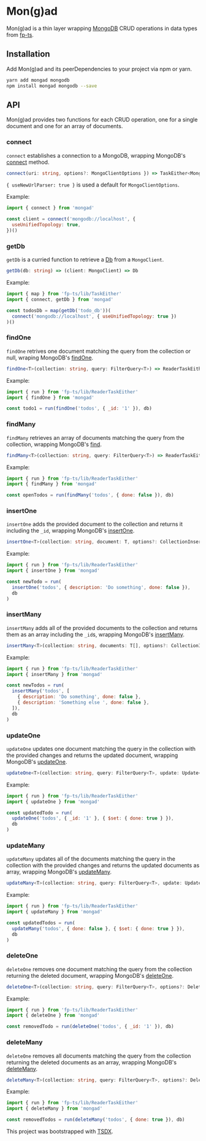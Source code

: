 # Mon(g)ad

Mon(g)ad is a thin layer wrapping [MongoDB](https://www.mongodb.com/) CRUD operations in data types from [fp-ts](https://github.com/gcanti/fp-ts).

## Installation

Add Mon(g)ad and its peerDependencies to your project via npm or yarn.

```bash
yarn add mongad mongodb
npm install mongad mongodb --save
```

## API

Mon(g)ad provides two functions for each CRUD operation, one for a single document and one for an array of documents.

### connect

`connect` establishes a connection to a MongoDB, wrapping MongoDB's [connect](http://mongodb.github.io/node-mongodb-native/3.5/api/MongoClient.html#.connect) method.

```ts
connect(uri: string, options?: MongoClientOptions }) => TaskEither<MongoError, MongoClient>
```

`{ useNewUrlParser: true }` is used a default for `MongoClientOptions`.

Example:

```js
import { connect } from 'mongad'

const client = connect('mongodb://localhost', {
  useUnifiedTopology: true,
})()
```

### getDb

`getDb` is a curried function to retrieve a [Db](http://mongodb.github.io/node-mongodb-native/3.5/api/Db.html) from a `MongoClient`.

```ts
getDb(db: string) => (client: MongoClient) => Db
```

Example:

```js
import { map } from 'fp-ts/lib/TaskEither'
import { connect, getDb } from 'mongad'

const todosDb = map(getDb('todo_db'))(
  connect('mongodb://localhost', { useUnifiedTopology: true })
)()
```

### findOne

`findOne` retrives one document matching the query from the collection or null, wraping MongoDB's [findOne](http://mongodb.github.io/node-mongodb-native/3.5/api/Collection.html#findOne).

```ts
findOne<T>(collection: string, query: FilterQuery<T>) => ReaderTaskEither<Db, MongoError, T | null>
```

Example:

```js
import { run } from 'fp-ts/lib/ReaderTaskEither'
import { findOne } from 'mongad'

const todo1 = run(findOne('todos', { _id: '1' }), db)
```

### findMany

`findMany` retrieves an array of documents matching the query from the collection, wrapping MongoDB's [find](http://mongodb.github.io/node-mongodb-native/3.5/api/Collection.html#find).

```ts
findMany<T>(collection: string, query: FilterQuery<T>) => ReaderTaskEither<Db, MongoError, T[]>
```

Example:

```js
import { run } from 'fp-ts/lib/ReaderTaskEither'
import { findMany } from 'mongad'

const openTodos = run(findMany('todos', { done: false }), db)
```

### insertOne

`insertOne` adds the provided document to the collection and returns it including the `_id`, wrapping MongoDB's [insertOne](http://mongodb.github.io/node-mongodb-native/3.5/api/Collection.html#insertOne).

```ts
insertOne<T>(collection: string, document: T, options?: CollectionInsertOneOptions) => ReaderTaskEither<Db, MongoError, WithId<T>>
```

Example:

```js
import { run } from 'fp-ts/lib/ReaderTaskEither'
import { insertOne } from 'mongad'

const newTodo = run(
  insertOne('todos', { description: 'Do something', done: false }),
  db
)
```

### insertMany

`insertMany` adds all of the provided documents to the collection and returns them as an array including the `_id`s, wrapping MongoDB's [insertMany](http://mongodb.github.io/node-mongodb-native/3.5/api/Collection.html#insertMany).

```ts
insertMany<T>(collection: string, documents: T[], options?: CollectionInsertManyOptions) => ReaderTaskEither<Db, MongoError, T[]>
```

Example:

```js
import { run } from 'fp-ts/lib/ReaderTaskEither'
import { insertMany } from 'mongad'

const newTodos = run(
  insertMany('todos', [
    { description: 'Do something', done: false },
    { description: 'Something else ', done: false },
  ]),
  db
)
```

### updateOne

`updateOne` updates one document matching the query in the collection with the provided changes and returns the updated document, wrapping MongoDB's [updateOne](http://mongodb.github.io/node-mongodb-native/3.5/api/Collection.html#updateOne).

```ts
updateOne<T>(collection: string, query: FilterQuery<T>, update: Update<T>, options?: UpdateOneOptions) => ReaderTaskEither<Db, MongoError, T | null>
```

Example:

```js
import { run } from 'fp-ts/lib/ReaderTaskEither'
import { updateOne } from 'mongad'

const updatedTodo = run(
  updateOne('todos', { _id: '1' }, { $set: { done: true } }),
  db
)
```

### updateMany

`updateMany` updates all of the documents matching the query in the collection with the provided changes and returns the updated documents as array, wrapping MongoDB's [updateMany](http://mongodb.github.io/node-mongodb-native/3.5/api/Collection.html#updateMany).

```ts
updateMany<T>(collection: string, query: FilterQuery<T>, update: Update<T>, options?: UpdateManyOptions) => ReaderTaskEither<Db, MongoError, T[]>
```

Example:

```js
import { run } from 'fp-ts/lib/ReaderTaskEither'
import { updateMany } from 'mongad'

const updatedTodos = run(
  updateMany('todos', { done: false }, { $set: { done: true } }),
  db
)
```

### deleteOne

`deleteOne` removes one document matching the query from the collection returning the deleted document, wrapping MongoDB's [deleteOne](http://mongodb.github.io/node-mongodb-native/3.5/api/Collection.html#deleteOne).

```ts
deleteOne<T>(collection: string, query: FilterQuery<T>, options?: DeleteOneOptions) => ReaderTaskEither<Db, MongoError, T | null>
```

Example:

```js
import { run } from 'fp-ts/lib/ReaderTaskEither'
import { deleteOne } from 'mongad'

const removedTodo = run(deleteOne('todos', { _id: '1' }), db)
```

### deleteMany

`deleteOne` removes all documents matching the query from the collection returning the deleted documents as an array, wrapping MongoDB's [deleteMany](http://mongodb.github.io/node-mongodb-native/3.5/api/Collection.html#deleteMany).

```ts
deleteMany<T>(collection: string, query: FilterQuery<T>, options?: DeleteManyOptions) => ReaderTaskEither<Db, MongoError, T[]>
```

Example:

```js
import { run } from 'fp-ts/lib/ReaderTaskEither'
import { deleteMany } from 'mongad'

const removedTodos = run(deleteMany('todos', { done: true }), db)
```

This project was bootstrapped with [TSDX](https://github.com/jaredpalmer/tsdx).

